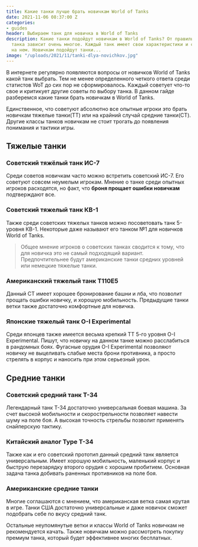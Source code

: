 ```yaml
---
title: Какие танки лучше брать новичкам World of Tanks
date: 2021-11-06 08:37:00 Z
categories:
- guides
header: Выбираем танк для новичка в World of Tanks
description: Какие танки подойдут новичкам в World of Tanks? От правильного выбора
  танка зависит очень многое. Каждый танк имеет свои характеристики и сложность игры
  на нем. Новичкам подойдут танки...
image: "/uploads/2021/11/tanki-dlya-novichkov.jpg"
---
```


В интернете регулярно появляются вопросы от новичков World of Tanks какой танк выбрать. Тем не менее определенного четкого ответа среди статистов WoT до сих пор не сформировалось. Каждый советует что-то свое и критикует другие советы по выбору танка. В данном гайде разберемся какие танки брать новичкам в World of Tanks.

Единственное, что советуют абсолютно все опытные игроки это брать новичкам тяжелые танки(ТТ) или на крайний случай средние танки(СТ). Другие классы танков новичкам не стоит трогать до появления понимания и тактики игры.

## Тяжелые танки

### Cоветский тяжёлый танк ИС-7

Среди советов новичкам часто можно встретить советский ИС-7. Его советуют совсем неумелым игрокам. Мнение о танке среди опытных игроков расходятся, но факт, что **броня прощает ошибки новичкам** подтверждают все.

### Советский тяжелый танк КВ-1

Также среди советских тяжелых танков можно посоветовать  танк 5-уровня КВ-1. Некоторые даже называют его танком №1 для новичков World of Tanks.

> Общее мнение игроков о советских танках сводится к тому, что для новичка это не самый подходящий вариант. Предпочтительнее будут американские танки средних уровней или немецкие тяжелые танки.

### Американский тяжелый танк T110E5

Данный СТ имеет хорошее бронирование башни и лба, что позволит прощать ошибки новичку, и хорошую мобильность. Предыдущие танки ветки также достаточно комфортные для новичка.

### Японские тяжелый танк O-I Experimental

Среди японцев также имеется весьма крепкий ТТ 5-го уровня O-I Experimental. Пишут, что новичку на данном танке можно расслабиться в рандомных боях. Фугасные орудия O-I Experimental позволяют новичку не выцеливать слабые места брони противника, а просто стрелять в корпус и наносить при этом серьезный урон.

## Средние танки

### Советский средний танк Т-34

Легендарный танк Т-34 достаточно универсальная боевая машина. За счет высокой мобильности и скорострельности позволяет навести шуму на поле боя. А высокая точность стрельбы позволит применять снайперскую тактику.

### Китайский аналог Type T-34

Также как и его советский прототип данный средний танк является универсальным. Имеет хорошую мобильность, маленький корпус и быструю перезарядку второго орудия с хорошим пробитием. Основная задача танка добивать раненных противников на поле боя.

### Американские средние танки

Многие соглашаются с мнением, что американская ветка самая крутая в игре. Танки США достаточно универсальные и даже новичок сможет подобрать себе по вкусу средний танк.

Остальные неупомянутые ветки и классы World of Tanks новичкам не рекомендуется качать. Также новичкам можно рассмотреть покупку премиум танка, который будет эффективнее многих бесплатных.

